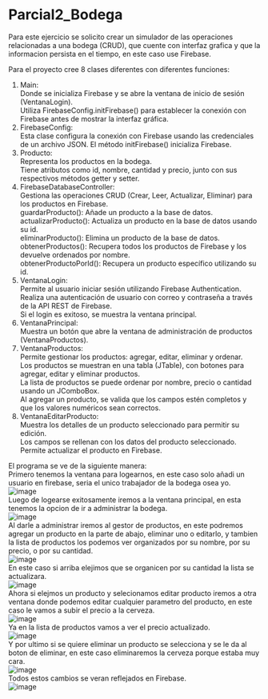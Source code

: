 # Parcial2_Bodega
Para este ejercicio se solicito crear un simulador de las operaciones relacionadas a una bodega (CRUD), que cuente con interfaz grafica y que la informacion persista en el tiempo, en este caso use Firebase.

Para el proyecto cree 8 clases diferentes con diferentes funciones:
1. Main:<br/>
   Donde se inicializa Firebase y se abre la ventana de inicio de sesión (VentanaLogin).<br/>
   Utiliza FirebaseConfig.initFirebase() para establecer la conexión con Firebase antes de mostrar la interfaz gráfica.
2. FirebaseConfig:<br/>
   Esta clase configura la conexión con Firebase usando las credenciales de un archivo JSON.
   El método initFirebase() inicializa Firebase.
3. Producto:<br/>
   Representa los productos en la bodega.<br/>
   Tiene atributos como id, nombre, cantidad y precio, junto con sus respectivos métodos getter y setter.
4. FirebaseDatabaseController:<br/>
  Gestiona las operaciones CRUD (Crear, Leer, Actualizar, Eliminar) para los productos en Firebase.<br/>
  guardarProducto(): Añade un producto a la base de datos.<br/>
  actualizarProducto(): Actualiza un producto en la base de datos usando su id.<br/>
  eliminarProducto(): Elimina un producto de la base de datos.<br/>
  obtenerProductos(): Recupera todos los productos de Firebase y los devuelve ordenados por nombre.<br/>
  obtenerProductoPorId(): Recupera un producto específico utilizando su id.
5. VentanaLogin:<br/>
  Permite al usuario iniciar sesión utilizando Firebase Authentication.<br/>
  Realiza una autenticación de usuario con correo y contraseña a través de la API REST de Firebase.<br/>
  Si el login es exitoso, se muestra la ventana principal.
6. VentanaPrincipal:<br/>
  Muestra un botón que abre la ventana de administración de productos (VentanaProductos).
7. VentanaProductos:<br/>
  Permite gestionar los productos: agregar, editar, eliminar y ordenar.<br/>
  Los productos se muestran en una tabla (JTable), con botones para agregar, editar y eliminar productos.<br/>
  La lista de productos se puede ordenar por nombre, precio o cantidad usando un JComboBox.<br/>
  Al agregar un producto, se valida que los campos estén completos y que los valores numéricos sean correctos.
8. VentanaEditarProducto:<br/>
  Muestra los detalles de un producto seleccionado para permitir su edición.<br/>
  Los campos se rellenan con los datos del producto seleccionado.<br/>
  Permite actualizar el producto en Firebase.

El programa se ve de la siguiente manera:<br/>
Primero tenemos la ventana para logearnos, en este caso solo añadi un usuario en firebase, seria el unico trabajador de la bodega osea yo.<br/>
![image](https://github.com/user-attachments/assets/42c29a29-9cec-4f79-8506-4a950c80265b)<br/>
Luego de logearse exitosamente iremos a la ventana principal, en esta tenemos la opcion de ir a administrar la bodega.<br/>
![image](https://github.com/user-attachments/assets/802ae546-dce3-4c41-9667-7c976ee1fb35)<br/>
Al darle a administrar iremos al gestor de productos, en este podremos agregar un producto en la parte de abajo, eliminar uno o editarlo, y tambien la lista de productos los podemos ver organizados por su nombre, por su precio, o por su cantidad.<br/>
![image](https://github.com/user-attachments/assets/66516814-ffa7-456f-b173-15f028aa3935)<br/>
En este caso si arriba elejimos que se organicen por su cantidad la lista se actualizara.<br/>
![image](https://github.com/user-attachments/assets/f40cf60c-ecb1-46fa-85d1-691908515af3)<br/>
Ahora si elejmos un producto y selecionamos editar producto iremos a otra ventana donde podemos editar cualquier parametro del producto, en este caso le vamos a subir el precio a la cerveza.<br/>
![image](https://github.com/user-attachments/assets/2bd3bc59-c8af-4892-94dd-06aea44404fb)<br/>
Ya en la lista de productos vamos a ver el precio actualizado.<br/>
![image](https://github.com/user-attachments/assets/cf302cf9-66a3-4f3a-b0d2-094dbdb7ee15)<br/>
Y por ultimo si se quiere eliminar un producto se selecciona y se le da al boton de eliminar, en este caso eliminaremos la cerveza porque estaba muy cara.<br/>
![image](https://github.com/user-attachments/assets/ffb2f7e3-ffe8-46ff-b0af-d850c6f946aa)<br/>
Todos estos cambios se veran reflejados en Firebase.<br/>
![image](https://github.com/user-attachments/assets/6ff17157-4cdd-4d05-ac36-0676c9b8b964)







